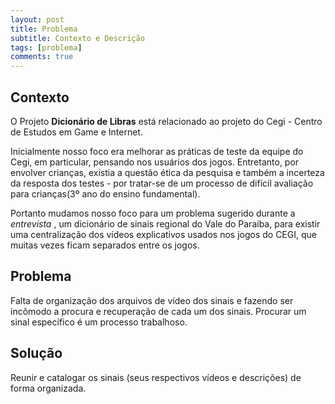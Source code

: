 ```yaml
---
layout: post
title: Problema
subtitle: Contexto e Descrição
tags: [problema]
comments: true
---
```


## Contexto

O Projeto **Dicionário de Libras** está relacionado ao projeto do Cegi - Centro de Estudos em Game e Internet. 

Inicialmente nosso foco era melhorar as práticas de teste da equipe do Cegi, em particular, pensando nos usuários dos jogos. Entretanto, por envolver crianças, existia a questão ética da pesquisa e também a incerteza da resposta dos testes - por tratar-se de um processo de difícil avaliação para crianças(3º ano do ensino fundamental).

Portanto mudamos nosso foco para um problema sugerido durante a _entrevista_ , um dicionário de sinais regional do Vale do Paraíba, para existir uma centralização dos vídeos explicativos usados nos jogos do CEGI, que muitas vezes ficam separados entre os jogos.

## Problema
Falta de organização dos arquivos de vídeo dos sinais e fazendo ser incômodo a procura e recuperação de cada um dos sinais. Procurar um sinal específico é um processo trabalhoso.

## Solução
Reunir e catalogar os sinais (seus respectivos vídeos e descrições) de forma organizada.